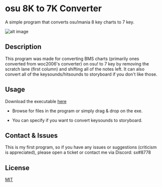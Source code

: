# osu 8K to 7K Converter
A simple program that converts osu!mania 8 key charts to 7 key.

![alt image](https://i.imgur.com/QPe73Lw.png)

## Description
This program was made for converting BMS charts (primarily ones converted from woc2006's converter) on osu! to 7 key by removing the scratch lane (first column) and shifting all of the notes left. It can also convert all of the keysounds/hitsounds to storyboard if you don't like those.

## Usage
Download the executable [here](https://github.com/sxturndev/mania-8K-to-7K-Converter/releases/download/v1.0/osu.8k.to.7k.Converter.exe)
- Browse for files in the program or simply drag & drop on the exe.

- You can specify if you want to convert keysounds to storyboard.

## Contact & Issues
This is my first program, so if you have any issues or suggestions (criticism is appreciated), please open a ticket or contact me via Discord: sx#8778

## License
[MIT](https://choosealicense.com/licenses/mit/)
